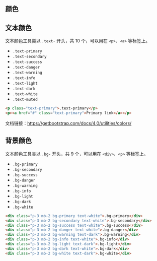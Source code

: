 ## 颜色

## 文本颜色

文本颜色工具类以 `.text-` 开头，共 10 个，可以用在 `<p>`、`<a>` 等标签上。

- `.text-primary`
- `.text-secondary`
- `.text-success`
- `.text-danger`
- `.text-warning`
- `.text-info`
- `.text-light`
- `.text-dark`
- `.text-white`
- `.text-muted`

```html
<p class="text-primary">.text-primary</p>
<p><a href="#" class="text-primary">Primary link</a></p>
```

文档链接：https://getbootstrap.com/docs/4.0/utilities/colors/

## 背景颜色

文本颜色工具类以 `.bg-` 开头，共 9 个，可以用在 `<div>`、`<p>` 等标签上。

- `.bg-primary`
- `.bg-secondary`
- `.bg-success`
- `.bg-danger`
- `.bg-warning`
- `.bg-info`
- `.bg-light`
- `.bg-dark`
- `.bg-white`

```html
<div class="p-3 mb-2 bg-primary text-white">.bg-primary</div>
<div class="p-3 mb-2 bg-secondary text-white">.bg-secondary</div>
<div class="p-3 mb-2 bg-success text-white">.bg-success</div>
<div class="p-3 mb-2 bg-danger text-white">.bg-danger</div>
<div class="p-3 mb-2 bg-warning text-dark">.bg-warning</div>
<div class="p-3 mb-2 bg-info text-white">.bg-info</div>
<div class="p-3 mb-2 bg-light text-dark">.bg-light</div>
<div class="p-3 mb-2 bg-dark text-white">.bg-dark</div>
<div class="p-3 mb-2 bg-white text-dark">.bg-white</div>
```
